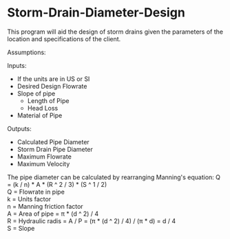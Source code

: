 # Storm-Drain-Diameter-Design

This program will aid the design of storm drains given the parameters of the location and specifications of the client.

Assumptions:

Inputs:
* If the units are in US or SI
* Desired Design Flowrate
* Slope of pipe
  * Length of Pipe
  * Head Loss 
* Material of Pipe

Outputs:
* Calculated Pipe Diameter
* Storm Drain Pipe Diameter
* Maximum Flowrate
* Maximum Velocity


The pipe diameter can be calculated by rearranging Manning's equation:
Q = (k / n) * A * (R ^ 2 / 3) * (S ^ 1 / 2)  
Q = Flowrate in pipe\
k = Units factor\
n = Manning friction factor\
A = Area of pipe = π * (d ^ 2) / 4\
R = Hydraulic radis = A / P = (π * (d ^ 2) / 4) / (π * d) = d / 4\
S = Slope
